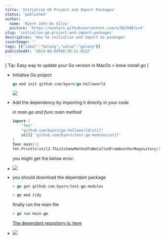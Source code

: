 ```yaml
---
title: 'Initialise GO Project and Import Packages'
status: 'published'
author:
  name: 'Byorn John De Silva'
  picture: 'https://avatars.githubusercontent.com/u/962948?v=4'
slug: 'initialise-go-project-and-import-packages'
description: 'How to initialise and import Go packages'
coverImage: ''
tags: [{"label":"Golang","value":"golang"}]
publishedAt: '2024-06-09T08:50:22.852Z'
---
```


\[ Tip: Easy way to update your Go version in MacOs &gt; brew install go \]

- Initialise Go project

  ```go
  go mod init github.com/byorn/go-helloworld
  ```

  ![](/images/screenshot-2024-06-09-at-6.06.04-pm-I5Nj.png)
- Add the dependency by importing it directly in your code

  *in main.go and func main method*

  ```go
  import (
      "fmt"
      "github.com/byorn/go-helloworld/util"
      util2 "github.com/byorn/test-go-modules/util"
  )
  func main(){
  fmt.Println(util2.ThisIsSomeMethodToBeCalledFromAnotherRepository())
  ```

  you might get the below error:
- ![](/images/screenshot-2024-06-09-at-6.29.27-pm-A0Mz.png)
- you should download the dependant package 

  ```go
  > go get github.com.byorn/test-go-modules
  
  > go mod tidy
  ```

  finally run the main file

  ```go
  > go run main.go
  ```

  [The dependant repository is: here](https://github.com/byorn/test-go-modules/blob/main/util/filereader.go)
- ![](/images/screenshot-2024-06-09-at-6.41.44-pm-czNj.png)